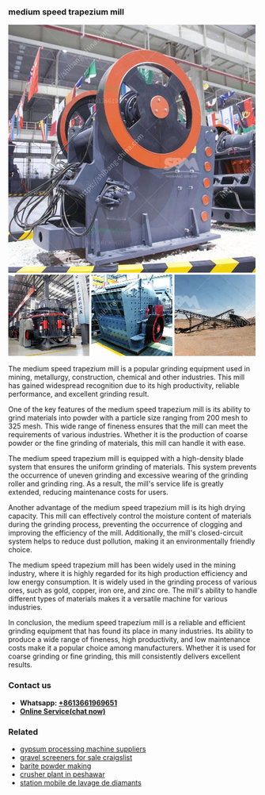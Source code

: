 <h3>medium speed trapezium mill</h3><img src='1708408335.jpg' alt=''><p>The medium speed trapezium mill is a popular grinding equipment used in mining, metallurgy, construction, chemical and other industries. This mill has gained widespread recognition due to its high productivity, reliable performance, and excellent grinding result.</p><p>One of the key features of the medium speed trapezium mill is its ability to grind materials into powder with a particle size ranging from 200 mesh to 325 mesh. This wide range of fineness ensures that the mill can meet the requirements of various industries. Whether it is the production of coarse powder or the fine grinding of materials, this mill can handle it with ease.</p><p>The medium speed trapezium mill is equipped with a high-density blade system that ensures the uniform grinding of materials. This system prevents the occurrence of uneven grinding and excessive wearing of the grinding roller and grinding ring. As a result, the mill's service life is greatly extended, reducing maintenance costs for users.</p><p>Another advantage of the medium speed trapezium mill is its high drying capacity. This mill can effectively control the moisture content of materials during the grinding process, preventing the occurrence of clogging and improving the efficiency of the mill. Additionally, the mill's closed-circuit system helps to reduce dust pollution, making it an environmentally friendly choice.</p><p>The medium speed trapezium mill has been widely used in the mining industry, where it is highly regarded for its high production efficiency and low energy consumption. It is widely used in the grinding process of various ores, such as gold, copper, iron ore, and zinc ore. The mill's ability to handle different types of materials makes it a versatile machine for various industries.</p><p>In conclusion, the medium speed trapezium mill is a reliable and efficient grinding equipment that has found its place in many industries. Its ability to produce a wide range of fineness, high productivity, and low maintenance costs make it a popular choice among manufacturers. Whether it is used for coarse grinding or fine grinding, this mill consistently delivers excellent results.</p><h3>Contact us</h3><ul><li><strong>Whatsapp:&nbsp;<a href="https://wa.me/8613661969651">+8613661969651</a></strong></li><li><a href="https://swt.shibang-china.com/?git&amp;zhl&amp;medium speed trapezium mill"><strong>Online Service(chat now)</strong></a></li></ul><h3>Related</h3><ul><li><a href='gypsum processing machine suppliers.md'>gypsum processing machine suppliers</a></li><li><a href='gravel screeners for sale craigslist.md'>gravel screeners for sale craigslist</a></li><li><a href='barite powder making.md'>barite powder making</a></li><li><a href='crusher plant in peshawar.md'>crusher plant in peshawar</a></li><li><a href='station mobile de lavage de diamants.md'>station mobile de lavage de diamants</a></li></ul>
